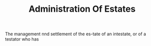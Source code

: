 ---
title: Administration Of Estates
letter: A
permalink: "/definitions/administration-of-estates.html"
body: The management nnd settlement of the es-tate of an intestate, or of a testator
  who has
published_at: '2018-07-07'
source: Black's Law Dictionary
layout: post
---